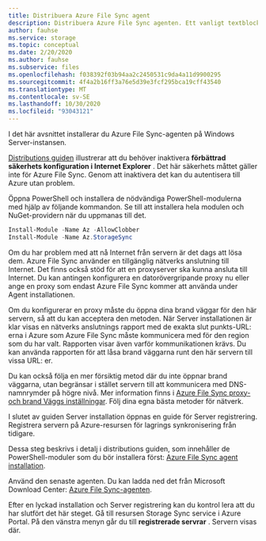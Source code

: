 ```yaml
---
title: Distribuera Azure File Sync agent
description: Distribuera Azure File Sync agenten. Ett vanligt textblock som delas mellan migreringsjobb.
author: fauhse
ms.service: storage
ms.topic: conceptual
ms.date: 2/20/2020
ms.author: fauhse
ms.subservice: files
ms.openlocfilehash: f038392f03b94aa2c2450531c9da4a11d9900295
ms.sourcegitcommit: 4f4a2b16ff3a76e5d39e3fcf295bca19cff43540
ms.translationtype: MT
ms.contentlocale: sv-SE
ms.lasthandoff: 10/30/2020
ms.locfileid: "93043121"
---
```

I det här avsnittet installerar du Azure File Sync-agenten på Windows Server-instansen.

[Distributions guiden](../articles/storage/files/storage-sync-files-deployment-guide.md) illustrerar att du behöver inaktivera **förbättrad säkerhets konfiguration i Internet Explorer** . Det här säkerhets måttet gäller inte för Azure File Sync. Genom att inaktivera det kan du autentisera till Azure utan problem.

Öppna PowerShell och installera de nödvändiga PowerShell-modulerna med hjälp av följande kommandon. Se till att installera hela modulen och NuGet-providern när du uppmanas till det.

```powershell
Install-Module -Name Az -AllowClobber
Install-Module -Name Az.StorageSync
```

Om du har problem med att nå Internet från servern är det dags att lösa dem. Azure File Sync använder en tillgänglig nätverks anslutning till Internet. Det finns också stöd för att en proxyserver ska kunna ansluta till Internet. Du kan antingen konfigurera en datorövergripande proxy nu eller ange en proxy som endast Azure File Sync kommer att använda under Agent installationen.

Om du konfigurerar en proxy måste du öppna dina brand väggar för den här servern, så att du kan acceptera den metoden. När Server installationen är klar visas en nätverks anslutnings rapport med de exakta slut punkts-URL: erna i Azure som Azure File Sync måste kommunicera med för den region som du har valt. Rapporten visar även varför kommunikationen krävs. Du kan använda rapporten för att låsa brand väggarna runt den här servern till vissa URL: er.

Du kan också följa en mer försiktig metod där du inte öppnar brand väggarna, utan begränsar i stället servern till att kommunicera med DNS-namnrymder på högre nivå. Mer information finns i [Azure File Sync proxy-och brand Väggs inställningar](../articles/storage/files/storage-sync-files-firewall-and-proxy.md). Följ dina egna bästa metoder för nätverk.

I slutet av guiden Server installation öppnas en guide för Server registrering. Registrera servern på Azure-resursen för lagrings synkronisering från tidigare.

Dessa steg beskrivs i detalj i distributions guiden, som innehåller de PowerShell-moduler som du bör installera först: [Azure File Sync agent installation](../articles/storage/files/storage-sync-files-deployment-guide.md).

Använd den senaste agenten. Du kan ladda ned det från Microsoft Download Center: [Azure File Sync-agenten](https://aka.ms/AFS/agent "Ladda ned Azure File Sync agent").

Efter en lyckad installation och Server registrering kan du kontrol lera att du har slutfört det här steget. Gå till resursen Storage Sync service i Azure Portal. På den vänstra menyn går du till **registrerade servrar** . Servern visas där.
